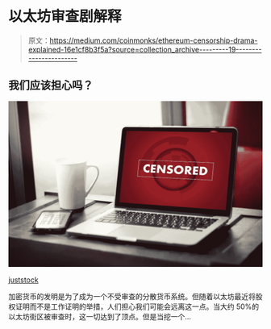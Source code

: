 # 以太坊审查剧解释

> 原文：<https://medium.com/coinmonks/ethereum-censorship-drama-explained-16e1cf8b3f5a?source=collection_archive---------19----------------------->

## 我们应该担心吗？

![](img/82399cafcf90aafc2bf85b9846ff139f.png)

[juststock](https://www.istockphoto.com/portfolio/juststock?mediatype=photography)

加密货币的发明是为了成为一个不受审查的分散货币系统。但随着以太坊最近将股权证明而不是工作证明的举措，人们担心我们可能会远离这一点。当大约 50%的以太坊街区被审查时，这一切达到了顶点。但是当挖一个…